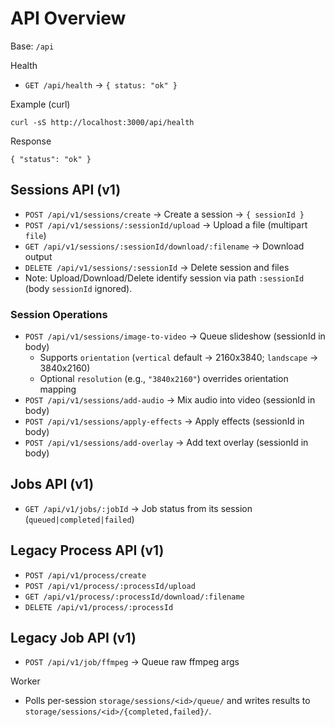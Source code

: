 # API Overview

Base: `/api`

Health
- `GET /api/health` → `{ status: "ok" }`

Example (curl)
```
curl -sS http://localhost:3000/api/health
```

Response
```
{ "status": "ok" }
```

## Sessions API (v1)
- `POST /api/v1/sessions/create` → Create a session → `{ sessionId }`
- `POST /api/v1/sessions/:sessionId/upload` → Upload a file (multipart `file`)
- `GET /api/v1/sessions/:sessionId/download/:filename` → Download output
- `DELETE /api/v1/sessions/:sessionId` → Delete session and files
 - Note: Upload/Download/Delete identify session via path `:sessionId` (body `sessionId` ignored).

### Session Operations
- `POST /api/v1/sessions/image-to-video` → Queue slideshow (sessionId in body)
  - Supports `orientation` (`vertical` default → 2160x3840; `landscape` → 3840x2160)
  - Optional `resolution` (e.g., `"3840x2160"`) overrides orientation mapping
- `POST /api/v1/sessions/add-audio` → Mix audio into video (sessionId in body)
- `POST /api/v1/sessions/apply-effects` → Apply effects (sessionId in body)
- `POST /api/v1/sessions/add-overlay` → Add text overlay (sessionId in body)

## Jobs API (v1)
- `GET /api/v1/jobs/:jobId` → Job status from its session (`queued|completed|failed`)

## Legacy Process API (v1)
- `POST /api/v1/process/create`
- `POST /api/v1/process/:processId/upload`
- `GET /api/v1/process/:processId/download/:filename`
- `DELETE /api/v1/process/:processId`

## Legacy Job API (v1)
- `POST /api/v1/job/ffmpeg` → Queue raw ffmpeg args

Worker
- Polls per-session `storage/sessions/<id>/queue/` and writes results to `storage/sessions/<id>/{completed,failed}/`.
